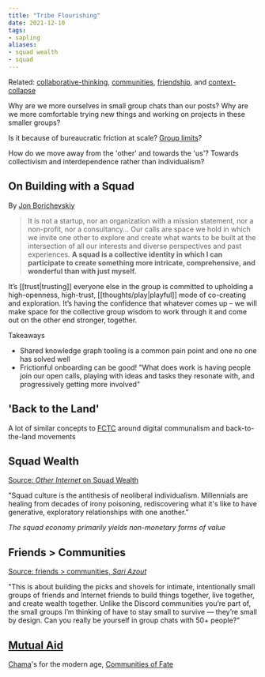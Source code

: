 ```yaml
---
title: "Tribe Flourishing"
date: 2021-12-10
tags:
- sapling
aliases:
- squad wealth
- squad
---
```


Related: [collaborative-thinking](posts/collaborative-thinking.md), [communities](thoughts/communities.md), [friendship](thoughts/friendship.md), and [context-collapse](posts/context-collapse.md)

Why are we more ourselves in small group chats than our posts? Why are we more comfortable trying new things and working on projects in these smaller groups?

Is it because of bureaucratic friction at scale? [Group limits](thoughts/group%20limits.md)? 

How do we move away from the 'other' and towards the 'us'? Towards collectivism and interdependence rather than individualism?

## On Building with a Squad
By [Jon Borichevskiy](https://jon.bo/posts/squad/)

> It is not a startup, nor an organization with a mission statement, nor a non-profit, nor a consultancy... Our calls are space we hold in which we invite one other to explore and create what wants to be built at the intersection of all our interests and diverse perspectives and past experiences. **A squad is a collective identity in which I can participate to create something more intricate, comprehensive, and wonderful than with just myself.**

It’s [[trust|trusting]] everyone else in the group is committed to upholding a high-openness, high-trust, [[thoughts/play|playful]] mode of co-creating and exploration. It’s having the confidence that whatever comes up – we will make space for the collective group wisdom to work through it and come out on the other end stronger, together. 

Takeaways
- Shared knowledge graph tooling is a common pain point and one no one has solved well
- Frictionful onboarding can be good! "What does work is having people join our open calls, playing with ideas and tasks they resonate with, and progressively getting more involved"

## 'Back to the Land'
A lot of similar concepts to [FCTC](thoughts/From%20Counterculture%20to%20Cyberculture.md) around digital communalism and back-to-the-land movements

## Squad Wealth
[Source: *Other Internet* on Squad Wealth](https://otherinter.net/research/squad-wealth/)

"Squad culture is the antithesis of neoliberal individualism. Millennials are healing from decades of irony poisoning, rediscovering what it's like to have generative, exploratory relationships with one another."

_The squad economy primarily yields non-monetary forms of value_

## Friends > Communities
[Source: friends > communities, *Sari Azout*](https://sariazout.substack.com/p/58-friends-communities)

"This is about building the picks and shovels for intimate, intentionally small groups of friends and Internet friends to build things together, live together, and create wealth together. Unlike the Discord communities you’re part of, the small groups I’m thinking of have to stay small to survive — they’re small by design. Can you really be yourself in group chats with 50+ people?"

## [Mutual Aid](thoughts/Mutual%20Aid.md)
[Chama](https://en.wikipedia.org/wiki/Chama_(investment))'s for the modern age, [Communities of Fate](thoughts/Community%20of%20Fate.md)